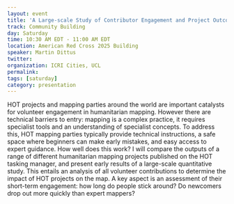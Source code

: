 ```yaml
---
layout: event
title: 'A Large-scale Study of Contributor Engagement and Project Outcomes in Humanitarian Mapping'
track: Community Building
day: Saturday
time: 10:30 AM EDT - 11:00 AM EDT
location: American Red Cross 2025 Building
speaker: Martin Dittus
twitter: 
organization: ICRI Cities, UCL
permalink: 
tags: [saturday]
category: presentation
---
```


HOT projects and mapping parties around the world are important catalysts for volunteer engagement in humanitarian mapping. However there are technical barriers to entry: mapping is a complex practice, it requires specialist tools and an understanding of specialist concepts. To address this, HOT mapping parties typically provide technical instructions, a safe space where beginners can make early mistakes, and easy access to expert guidance. How well does this work? I will compare the outputs of a range of different humanitarian mapping projects published on the HOT tasking manager, and present early results of a large-scale quantitative study. This entails an analysis of all volunteer contributions to determine the impact of HOT projects on the map. A key aspect is an assessment of their short-term engagement: how long do people stick around? Do newcomers drop out more quickly than expert mappers?